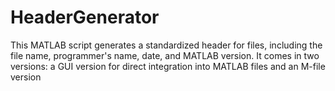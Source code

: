 # HeaderGenerator
This MATLAB script generates a standardized header for files, including the file name, programmer's name, date, and MATLAB version. It comes in two versions: a GUI version for direct integration into MATLAB files and an M-file version
